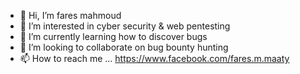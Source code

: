 - 👋 Hi, I’m fares mahmoud
- 👀 I’m interested in cyber security & web pentesting
- 🌱 I’m currently learning how to discover bugs
- 💞️ I’m looking to collaborate on bug bounty hunting
- 📫 How to reach me ...
https://www.facebook.com/fares.m.maaty

<!---
fares2010dd/fares2010dd is a ✨ special ✨ repository because its `README.md` (this file) appears on your GitHub profile.
You can click the Preview link to take a look at your changes.
--->
